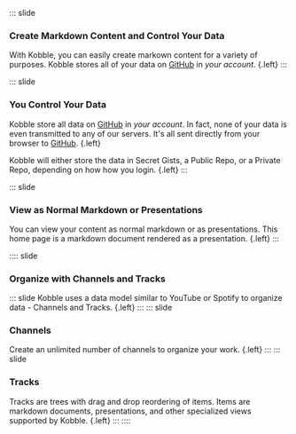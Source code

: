 ::: slide 
### Create Markdown Content and Control Your Data
With Kobble, you can easily create markown content for a variety of purposes. Kobble stores all of your data on [GitHub](https://github.com) in *your account*. {.left}
:::

::: slide
### You Control Your Data
Kobble store all data on [GitHub](https://github.com) in *your account*. In fact, none of your data is even transmitted to any of our servers. It's all sent directly from your browser to [GitHub](https://github.com). {.left} 

Kobble will either store the data in Secret Gists, a Public Repo, or a Private Repo, depending on how how you login. {.left} 
:::

::: slide 
### View as Normal Markdown or Presentations
You can view your content as normal markdown or as presentations. This home page is a markdown document rendered as a presentation. {.left}
:::

:::: slide
### Organize with Channels and Tracks
::: slide
Kobble uses a data model similar to YouTube or Spotify to organize data - Channels and Tracks. {.left}
:::
::: slide 
### Channels
Create an unlimited number of channels to organize your work. {.left}
:::
::: slide 
### Tracks
Tracks are trees with drag and drop reordering of items. Items are markdown documents, presentations, and other specialized views supported by Kobble. {.left}
:::
::::


